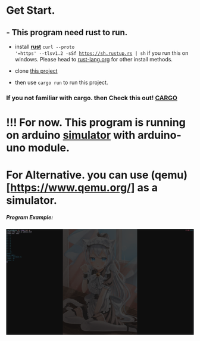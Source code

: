 
# Get Start.

## - This program need rust to run.
- install **[rust](https://rust-lang.org/)** <code>curl --proto '=https' --tlsv1.2 -sSf https://sh.rustup.rs | sh</code>
if you run this on windows. Please head to [rust-lang.org](https://rust-lang.org/) for other install methods.

- clone [this project](https://github.com/dvloplerz/arduino-project)

- then use `cargo run` to run this project.
### If you not familiar with cargo. then Check this out! [CARGO](https://doc.rust-lang.org/cargo/index.html)

# !!! For now. This program is running on arduino [simulator](https://github.com/buserror/simavr) with arduino-uno module.
# For Alternative. you can use (qemu)[https://www.qemu.org/] as a simulator.

##### Program Example:
![Cargo example](./assets/example.png)
